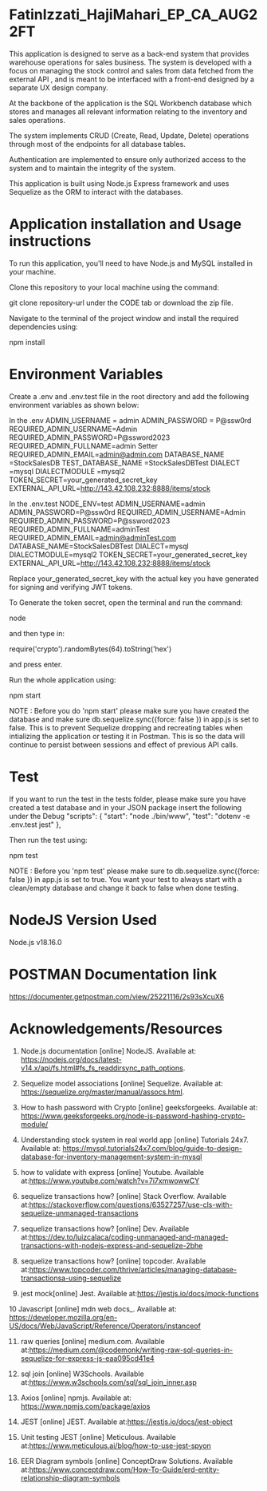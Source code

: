 # FatinIzzati_HajiMahari_EP_CA_AUG22FT
This application is designed to serve as a back-end system that provides warehouse
operations for sales business. The system is developed with a focus on managing the stock
control and sales from data fetched from the external API , and is meant to be interfaced with a front-end designed
by a separate UX design company.

At the backbone of the application is the SQL Workbench database which stores and manages all relevant information
relating to the inventory and sales operations.

The system implements CRUD (Create, Read, Update, Delete) operations through most of the endpoints for all
database tables.

Authentication are implemented to ensure only authorized access to the system and to maintain the integrity of the
system.

This application is built using Node.js Express framework and uses Sequelize as the ORM to interact with the databases.


# Application installation and Usage instructions
To run this application, you'll need to have Node.js and MySQL installed in your machine.

Clone this repository to your local machine using the command:

git clone repository-url under the CODE tab or download the zip file.

Navigate to the terminal of the project window and install the required dependencies using:

npm install



# Environment Variables
Create a .env and .env.test file in the root directory and add the following environment variables as shown below:

In the .env
ADMIN_USERNAME = admin
ADMIN_PASSWORD = P@ssw0rd
REQUIRED_ADMIN_USERNAME=Admin
REQUIRED_ADMIN_PASSWORD=P@ssword2023
REQUIRED_ADMIN_FULLNAME=admin Setter
REQUIRED_ADMIN_EMAIL=admin@admin.com
DATABASE_NAME =StockSalesDB
TEST_DATABASE_NAME =StockSalesDBTest
DIALECT =mysql
DIALECTMODULE =mysql2
TOKEN_SECRET=your_generated_secret_key
EXTERNAL_API_URL=http://143.42.108.232:8888/items/stock

In the .env.test
NODE_ENV=test
ADMIN_USERNAME=admin
ADMIN_PASSWORD=P@ssw0rd
REQUIRED_ADMIN_USERNAME=Admin
REQUIRED_ADMIN_PASSWORD=P@ssword2023
REQUIRED_ADMIN_FULLNAME=adminTest
REQUIRED_ADMIN_EMAIL=admin@adminTest.com
DATABASE_NAME=StockSalesDBTest
DIALECT=mysql
DIALECTMODULE=mysql2
TOKEN_SECRET=your_generated_secret_key
EXTERNAL_API_URL=http://143.42.108.232:8888/items/stock

Replace your_generated_secret_key with the actual key you have generated for signing and verifying JWT tokens.

To Generate the token secret, open the terminal and run the command:

node 

and then type in:

require('crypto').randomBytes(64).toString('hex')

and press enter.

Run the whole application using:

npm start

NOTE : Before you do 'npm start' please make sure you have created the database and make sure db.sequelize.sync({force: false }) in app.js is set to false. This is to prevent Sequelize dropping and recreating tables when intializing the application or testing it in Postman. This is so the data will continue to persist between sessions and effect of previous API calls.



# Test
If you want to run the test in the tests folder, please make sure you have created a test database and in your JSON package insert the following under the Debug 
"scripts": {
    "start": "node ./bin/www",
    "test": "dotenv -e .env.test jest"
  },

Then run the test using:

npm test 

NOTE : Before you 'npm test' please make sure to db.sequelize.sync({force: false }) in app.js is set to true. You want your test to always start with a clean/empty database and change it back to false when done testing.



# NodeJS Version Used
Node.js v18.16.0


# POSTMAN Documentation link
https://documenter.getpostman.com/view/25221116/2s93sXcuX6



# Acknowledgements/Resources
1.	Node.js documentation [online] NodeJS. Available at: https://nodejs.org/docs/latest-v14.x/api/fs.html#fs_fs_readdirsync_path_options. 

2.	Sequelize model associations [online] Sequelize. Available at: https://sequelize.org/master/manual/assocs.html. 

3.	How to hash password with Crypto [online] geeksforgeeks. Available at: https://www.geeksforgeeks.org/node-js-password-hashing-crypto-module/ 

4.	Understanding stock system in real world app [online] Tutorials 24x7. Available at: 
https://mysql.tutorials24x7.com/blog/guide-to-design-database-for-inventory-management-system-in-mysql

5. how to validate with express [online] Youtube. Available at:https://www.youtube.com/watch?v=7i7xmwowwCY 

6. sequelize transactions how? [online] Stack Overflow. Available at:https://stackoverflow.com/questions/63527257/use-cls-with-sequelize-unmanaged-transactions 

7. sequelize transactions how? [online] Dev. Available at:https://dev.to/luizcalaca/coding-unmanaged-and-managed-transactions-with-nodejs-express-and-sequelize-2bhe 

8. sequelize transactions how? [online] topcoder. Available at:https://www.topcoder.com/thrive/articles/managing-database-transactionsa-using-sequelize 

9. jest mock[online] Jest. Available at:https://jestjs.io/docs/mock-functions

10 Javascript [online] mdn web docs_. Available at: https://developer.mozilla.org/en-US/docs/Web/JavaScript/Reference/Operators/instanceof

11. raw queries [online] medium.com. Available at:https://medium.com/@codemonk/writing-raw-sql-queries-in-sequelize-for-express-js-eaa095cd41e4

12. sql join [online] W3Schools. Available at:https://www.w3schools.com/sql/sql_join_inner.asp

13. Axios [online] npmjs. Available at: https://www.npmjs.com/package/axios

14. JEST [online] JEST. Available at:https://jestjs.io/docs/jest-object

15. Unit testing JEST [online] Meticulous. Available at:https://www.meticulous.ai/blog/how-to-use-jest-spyon

16. EER Diagram symbols [online] ConceptDraw Solutions. Available at:https://www.conceptdraw.com/How-To-Guide/erd-entity-relationship-diagram-symbols